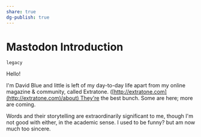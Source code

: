 ```yaml
---
share: true
dg-publish: true
---
```

# Mastodon Introduction

`legacy`

Hello!

I'm David Blue and little is left of my day-to-day life apart from my online magazine & community, called Extratone. ([http://extratone.com](http://extratone.com)/about) They're the best bunch. Some are here; more are coming.

Words and their storytelling are extraordinarily significant to me, though I'm not good with either, in the academic sense. I used to be funny? but am now much too sincere. 
